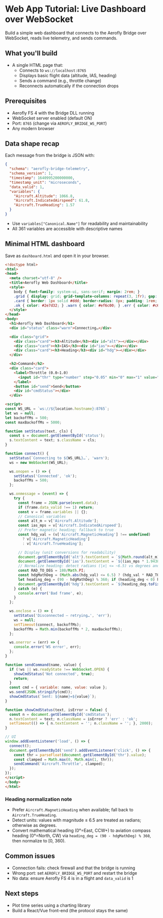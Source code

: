 # Web App Tutorial: Live Dashboard over WebSocket

Build a simple web dashboard that connects to the Aerofly Bridge over WebSocket, reads live telemetry, and sends commands.

## What you'll build

- A single HTML page that:
  - Connects to `ws://localhost:8765`
  - Displays basic flight data (altitude, IAS, heading)
  - Sends a command (e.g., throttle change)
  - Reconnects automatically if the connection drops

## Prerequisites

- Aerofly FS 4 with the Bridge DLL running
- WebSocket server enabled (default ON)
- Port: `8765` (change via `AEROFLY_BRIDGE_WS_PORT`)
- Any modern browser

## Data shape recap

Each message from the bridge is JSON with:

```json
{
  "schema": "aerofly-bridge-telemetry",
  "schema_version": 1,
  "timestamp": 1640995200000000,
  "timestamp_unit": "microseconds",
  "data_valid": 1,
  "variables": {
    "Aircraft.Altitude": 1066.8,
    "Aircraft.IndicatedAirspeed": 61.8,
    "Aircraft.TrueHeading": 1.57
  }
}
```

- Use `variables["Canonical.Name"]` for readability and maintainability
- All 361 variables are accessible with descriptive names

## Minimal HTML dashboard

Save as `dashboard.html` and open it in your browser.

```html
<!doctype html>
<html>
<head>
  <meta charset="utf-8" />
  <title>Aerofly Web Dashboard</title>
  <style>
    body { font-family: system-ui, sans-serif; margin: 2rem; }
    .grid { display: grid; grid-template-columns: repeat(3, 1fr); gap: 1rem; }
    .card { border: 1px solid #ddd; border-radius: 8px; padding: 1rem; }
    .ok { color: #2e7d32; } .warn { color: #ef6c00; } .err { color: #c62828; }
  </style>
</head>
<body>
  <h1>Aerofly Web Dashboard</h1>
  <div id="status" class="warn">Connecting…</div>

  <div class="grid">
    <div class="card"><h3>Altitude</h3><div id="alt">—</div></div>
    <div class="card"><h3>IAS</h3><div id="ias">—</div></div>
    <div class="card"><h3>Heading</h3><div id="hdg">—</div></div>
  </div>

  <h2>Command</h2>
  <div class="card">
    <label>Throttle (0.0–1.0)
      <input id="thr" type="number" step="0.05" min="0" max="1" value="0.5" />
    </label>
    <button id="send">Send</button>
    <div id="cmdStatus"></div>
  </div>

<script>
const WS_URL = `ws://${location.hostname}:8765`;
let ws = null;
let backoffMs = 500;
const maxBackoffMs = 5000;

function setStatus(text, cls) {
  const s = document.getElementById('status');
  s.textContent = text; s.className = cls;
}

function connect() {
  setStatus(`Connecting to ${WS_URL}…`, 'warn');
  ws = new WebSocket(WS_URL);

  ws.onopen = () => {
    setStatus('Connected', 'ok');
    backoffMs = 500;
  };

  ws.onmessage = (event) => {
    try {
      const frame = JSON.parse(event.data);
      if (frame.data_valid !== 1) return;
      const v = frame.variables || {};
      // Canonical variables
      const alt_m = v['Aircraft.Altitude'];
      const ias_mps = v['Aircraft.IndicatedAirspeed'];
      // Prefer magnetic heading; fallback to true
      const hdg_val = (v['Aircraft.MagneticHeading'] !== undefined)
        ? v['Aircraft.MagneticHeading']
        : v['Aircraft.TrueHeading'];

      // Display (unit conversions for readability)
      document.getElementById('alt').textContent = `${Math.round(alt_m)} m`;
      document.getElementById('ias').textContent = `${(ias_mps * 1.94384).toFixed(1)} kt`;
      // Normalize heading: detect radians (|x| <= ~6.5) vs degrees and convert to compass (0°=N, CW)
      const RAD_TO_DEG = 180/Math.PI;
      const hdgMathDeg = (Math.abs(hdg_val) <= 6.5) ? (hdg_val * RAD_TO_DEG) % 360 : (hdg_val % 360);
      let heading_deg = (90 - hdgMathDeg) % 360; if (heading_deg < 0) heading_deg += 360;
      document.getElementById('hdg').textContent = `${heading_deg.toFixed(0)}°`;
    } catch (e) {
      console.error('Bad frame', e);
    }
  };

  ws.onclose = () => {
    setStatus('Disconnected – retrying…', 'err');
    ws = null;
    setTimeout(connect, backoffMs);
    backoffMs = Math.min(backoffMs * 2, maxBackoffMs);
  };

  ws.onerror = (err) => {
    console.error('WS error', err);
  };
}

function sendCommand(name, value) {
  if (!ws || ws.readyState !== WebSocket.OPEN) {
    showCmdStatus('Not connected', true);
    return;
  }
  const cmd = { variable: name, value: value };
  ws.send(JSON.stringify(cmd));
  showCmdStatus(`Sent: ${name}=${value}`);
}

function showCmdStatus(text, isError = false) {
  const n = document.getElementById('cmdStatus');
  n.textContent = text; n.className = isError ? 'err' : 'ok';
  setTimeout(() => { n.textContent = ''; n.className = ''; }, 2000);
}

// UI
window.addEventListener('load', () => {
  connect();
  document.getElementById('send').addEventListener('click', () => {
    const thr = parseFloat(document.getElementById('thr').value);
    const clamped = Math.max(0, Math.min(1, thr));
    sendCommand('Aircraft.Throttle', clamped);
  });
});
</script>
</body>
</html>
```

### Heading normalization note

- Prefer `Aircraft.MagneticHeading` when available; fall back to `Aircraft.TrueHeading`.
- Detect units: values with magnitude ≤ 6.5 are treated as radians; otherwise as degrees.
- Convert mathematical heading (0°=East, CCW+) to aviation compass heading (0°=North, CW) via `heading_deg = (90 - hdgMathDeg) % 360`, then normalize to [0, 360).

## Common issues

- Connection fails: check firewall and that the bridge is running
- Wrong port: set `AEROFLY_BRIDGE_WS_PORT` and restart the bridge
- No data: ensure Aerofly FS 4 is in a flight and `data_valid` is 1

## Next steps

- Plot time series using a charting library
- Build a React/Vue front-end (the protocol stays the same)

